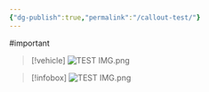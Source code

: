 ```yaml
---
{"dg-publish":true,"permalink":"/callout-test/"}
---
```



#important 

>[!vehicle]
>![TEST IMG.png](/img/user/z_Images/TEST%20IMG.png)

>[!infobox]
>![TEST IMG.png](/img/user/z_Images/TEST%20IMG.png)